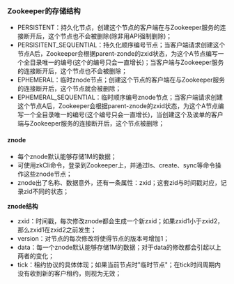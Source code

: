### Zookeeper的存储结构

- PERSISTENT：持久化节点，创建这个节点的客户端在与Zookeeper服务的连接断开后，这个节点也不会被删除(除非用API强制删除)；
- PERSISITENT_SEQUENTIAL：持久化顺序编号节点；当客户端请求创建这个节点A后，Zookeeper会根据parent-zonde的zxid状态，为这个A节点编写一个全目录唯一的编号(这个的编号只会一直增长)；当客户端与Zookeeper服务的连接断开后，这个节点也不会被删除；
- EPHEMERAL：临时znode节点；创建这个节点的客户端在与Zookeeper服务的连接断开后，这个节点就会被删除；
- EPHEMERAL_SEQUENTIAL：临时顺序编号znode节点；当客户端请求创建这个节点A后，Zookeeper会根据parent-znode的zxid状态，为这个A节点编写一个全目录唯一的编号(这个编号只会一直增长)，当创建这个及诶单的客户端与Zookeeper服务的连接断开后，这个节点被删除；

#### znode

- 每个znode默认能够存储1M的数据；
- 可使用zkCli命令，登录到Zookeeper上，并通过ls、create、sync等命令操作这些znode节点；
- znode出了名称、数据意外，还有一条属性：zxid；这套zid与时间戳对应，记录zid不同的状态；

**znode结构**

- zxid：时间戳，每次修改znode都会生成一个新zxid；如果zxid1小于zxid2，那么zxid1在zxid2之前发生；
- version：对节点的每次修改将使得节点的版本号增加1；
- data：每一个znode默认能够存储1M的数据；对于data的修改都会引起以上两者的变化；
- tick：租约协议的具体体现；如果当前节点时"临时节点"；在tick时间周期内没有收到新的客户租约，则视为无效；